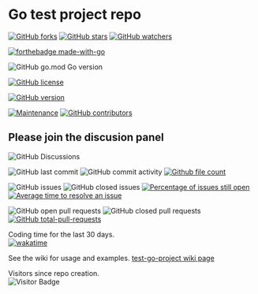 # Go test project repo

[![GitHub forks](https://img.shields.io/github/forks/Lerking/test-go-project.svg?style=social&label=Fork&maxAge=2592000)](https://GitHub.com/Lerking/test-go-project/forks/)
[![GitHub stars](https://img.shields.io/github/stars/Lerking/test-go-project.svg?style=social&label=Star&maxAge=2592000)](https://GitHub.com/Lerking/test-go-project/stargazers/)
[![GitHub watchers](https://img.shields.io/github/watchers/Lerking/test-go-project.svg?style=social&label=Watch&maxAge=2592000)](https://GitHub.com/Lerking/test-go-project/watchers/)

[![forthebadge made-with-go](http://ForTheBadge.com/images/badges/made-with-go.svg)](https://go.dev/)

![GitHub go.mod Go version](https://img.shields.io/github/go-mod/go-version/Lerking/test-go-project)

[![GitHub license](https://img.shields.io/github/license/Lerking/test-go-project.svg)](https://github.com/Lerking/test-go-project/blob/master/LICENSE)

[![GitHub version](https://badge.fury.io/gh/Lerking-test-go-project.svg)](https://github.com/Lerking/test-go-project)

[![Maintenance](https://img.shields.io/badge/Maintained%3F-yes-green.svg)](https://GitHub.com/Lerking/test-go-project.github.io/graphs/commit-activity)
[![GitHub contributors](https://img.shields.io/github/contributors/Lerking/test-go-project.svg)](https://GitHub.com/Lerking/test-go-project/graphs/contributors/)

## Please join the discusion panel</br>
![GitHub Discussions](https://img.shields.io/github/discussions/Lerking/test-go-project)

![GitHub last commit](https://img.shields.io/github/last-commit/Lerking/test-go-project)
![GitHub commit activity](https://img.shields.io/github/commit-activity/m/Lerking/test-go-project)
[![Github file count](https://img.shields.io/github/directory-file-count/Lerking/test-go-project)]()

![GitHub issues](https://img.shields.io/github/issues-raw/Lerking/test-go-project)
![GitHub closed issues](https://img.shields.io/github/issues-closed-raw/Lerking/test-go-project)
[![Percentage of issues still open](http://isitmaintained.com/badge/open/Lerking/test-go-project.svg)](http://isitmaintained.com/project/Lerking/test-go-project "Percentage of issues still open")
[![Average time to resolve an issue](http://isitmaintained.com/badge/resolution/Lerking/test-go-project.svg)](http://isitmaintained.com/project/Lerking/test-go-project "Average time to resolve an issue")

![GitHub open pull requests](https://img.shields.io/github/issues-pr-raw/Lerking/test-go-project)
![GitHub closed pull requests](https://img.shields.io/github/issues-pr-closed-raw/Lerking/test-go-project)
[![GitHub total-pull-requests](https://badgen.net/github/prs/Lerking/test-go-project)](https://GitHub.com/Lerking/test-go-project/pull)

Coding time for the last 30 days.</br>
[![wakatime](https://wakatime.com/badge/user/d43f2852-fd6f-45b4-b713-558ad18204d4/project/eeedbc52-8267-40a0-97bb-cf8aa6708c74.svg)](https://wakatime.com/badge/user/d43f2852-fd6f-45b4-b713-558ad18204d4/project/eeedbc52-8267-40a0-97bb-cf8aa6708c74)

See the wiki for usage and examples.
[test-go-project wiki page](https://github.com/Lerking/test-go-project/wiki)

Visitors since repo creation.</br>
![Visitor Badge](https://visitor-badge.laobi.icu/badge?page_id=Lerking.golang-repo-template)
